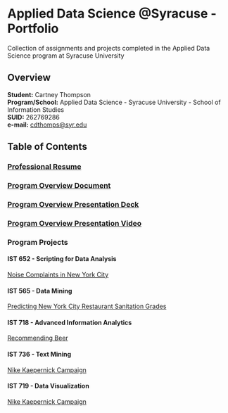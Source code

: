 # Applied Data Science @Syracuse - Portfolio
Collection of assignments and projects completed in the Applied Data Science program at Syracuse University
## Overview
**Student:** Cartney Thompson <br />
**Program/School:** Applied Data Science - Syracuse University - School of Information Studies <br />
**SUID:** 262769286 <br />
**e-mail:** cdthomps@syr.edu

## Table of Contents

### [Professional Resume](https://github.com/cartney06/Applied-Data-Science-Syracuse---Portfolio/blob/master/Resume/Resume-Cartney%20Thompson%20(2019_04).docx?raw=true)

### [Program Overview Document](https://github.com/cartney06/Applied-Data-Science-Syracuse---Portfolio/blob/master/Program%20Overview/CThompson%20-%20Portfolio%20Milestone.docx?raw=true)

### [Program Overview Presentation Deck](https://github.com/cartney06/Applied-Data-Science-Syracuse---Portfolio/blob/master/Program%20Overview/CartneyThompson_PortfolioMilestoneDeck.pptx?raw=true)

### [Program Overview Presentation Video]()

### Program Projects
#### IST 652 - Scripting for Data Analysis 
[Noise Complaints in New York City](https://github.com/cartney06/Applied-Data-Science-Syracuse---Portfolio/tree/master/Projects/IST%20652)
         
#### IST 565 - Data Mining
[Predicting New York City Restaurant Sanitation Grades](https://github.com/cartney06/Applied-Data-Science-Syracuse---Portfolio/tree/master/Projects/IST%20565)
         
#### IST 718 - Advanced Information Analytics
[Recommending Beer](https://github.com/cartney06/Applied-Data-Science-Syracuse---Portfolio/tree/master/Projects/IST%20718)
         
#### IST 736 - Text Mining 
[Nike Kaepernick Campaign](https://github.com/cartney06/Applied-Data-Science-Syracuse---Portfolio/tree/master/Projects/IST%20736)

#### IST 719 - Data Visualization 
[Nike Kaepernick Campaign](https://github.com/cartney06/Applied-Data-Science-Syracuse---Portfolio/tree/master/Projects/IST%20736)
